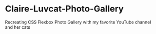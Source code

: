 # Claire-Luvcat-Photo-Gallery
Recreating CSS Flexbox Photo Gallery with my favorite YouTube channel and her cats
